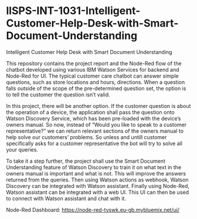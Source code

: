 # llSPS-INT-1031-Intelligent-Customer-Help-Desk-with-Smart-Document-Understanding
Intelligent Customer Help Desk with Smart Document Understanding 

This repository contains the project report and the Node-Red flow of the chatbot developed using various IBM Watson Services for backend and Node-Red for UI. The typical customer care chatbot can answer simple questions, such as store locations and hours, directions. When a question falls outside of the scope of the pre-determined question set, the option is to tell the customer the question isn’t valid.

In this project, there will be another option. If the customer question is about the operation of a device, the application shall pass the question onto Watson Discovery Service, which has been pre-loaded with the device’s owners manual. So now, instead of “Would you like to speak to a customer representative?” we can return relevant sections of the owners manual to help solve our customers’ problems. So unless and untill customer specifically asks for a customer representative the bot will try to solve all your queries.

To take it a step further, the project shall use the Smart Document Understanding feature of Watson Discovery to train it on what text in the owners manual is important and what is not. This will improve the answers returned from the queries. Then using Watson actions as webhook, Watson Discovery can be integrated with Watson assistant. Finally using Node-Red, Watson assistant can be integrated with a web UI. This UI can then be used to connect with Watson assistant and chat with it.

Node-Red Dashboard: https://node-red-tvswk.eu-gb.mybluemix.net/ui/
